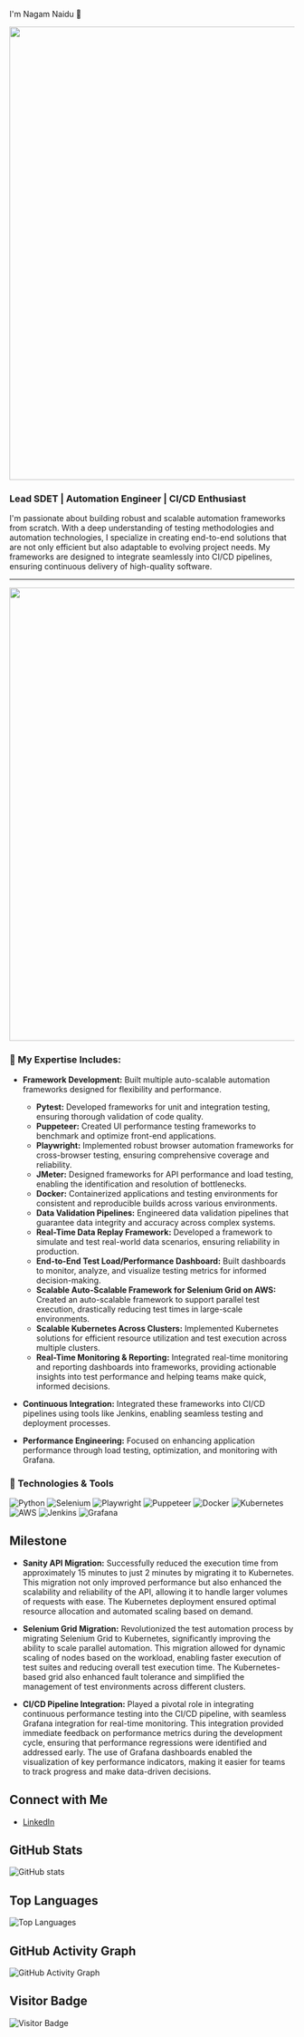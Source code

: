 I'm Nagam Naidu 👋

<img src="https://github.com/Nagam-Naidu/Nagam-Naidu/blob/main/assets/header.png" width="800" />

### Lead SDET | Automation Engineer | CI/CD Enthusiast

I'm passionate about building robust and scalable automation frameworks from scratch. With a deep understanding of testing methodologies and automation technologies, I specialize in creating end-to-end solutions that are not only efficient but also adaptable to evolving project needs. My frameworks are designed to integrate seamlessly into CI/CD pipelines, ensuring continuous delivery of high-quality software.

---

<img src="https://github.com/Nagam-Naidu/Nagam-Naidu/blob/main/assets/expertise.png" width="800" />

### 🚀 My Expertise Includes:
- **Framework Development:** Built multiple auto-scalable automation frameworks designed for flexibility and performance.
  - **Pytest:** Developed frameworks for unit and integration testing, ensuring thorough validation of code quality.
  - **Puppeteer:** Created UI performance testing frameworks to benchmark and optimize front-end applications.
  - **Playwright:** Implemented robust browser automation frameworks for cross-browser testing, ensuring comprehensive coverage and reliability.
  - **JMeter:** Designed frameworks for API performance and load testing, enabling the identification and resolution of bottlenecks.
  - **Docker:** Containerized applications and testing environments for consistent and reproducible builds across various environments.
  - **Data Validation Pipelines:** Engineered data validation pipelines that guarantee data integrity and accuracy across complex systems.
  - **Real-Time Data Replay Framework:** Developed a framework to simulate and test real-world data scenarios, ensuring reliability in production.
  - **End-to-End Test Load/Performance Dashboard:** Built dashboards to monitor, analyze, and visualize testing metrics for informed decision-making.
  - **Scalable Auto-Scalable Framework for Selenium Grid on AWS:** Created an auto-scalable framework to support parallel test execution, drastically reducing test times in large-scale environments.
  - **Scalable Kubernetes Across Clusters:** Implemented Kubernetes solutions for efficient resource utilization and test execution across multiple clusters.
  - **Real-Time Monitoring & Reporting:** Integrated real-time monitoring and reporting dashboards into frameworks, providing actionable insights into test performance and helping teams make quick, informed decisions.

- **Continuous Integration:** Integrated these frameworks into CI/CD pipelines using tools like Jenkins, enabling seamless testing and deployment processes.
- **Performance Engineering:** Focused on enhancing application performance through load testing, optimization, and monitoring with Grafana.

### 🔧 Technologies & Tools
![Python](https://img.shields.io/badge/-Python-333333?style=flat&logo=python)
![Selenium](https://img.shields.io/badge/-Selenium-333333?style=flat&logo=selenium)
![Playwright](https://img.shields.io/badge/-Playwright-333333?style=flat&logo=playwright)
![Puppeteer](https://img.shields.io/badge/-Puppeteer-333333?style=flat&logo=puppeteer)
![Docker](https://img.shields.io/badge/-Docker-333333?style=flat&logo=docker)
![Kubernetes](https://img.shields.io/badge/-Kubernetes-333333?style=flat&logo=kubernetes)
![AWS](https://img.shields.io/badge/-AWS-333333?style=flat&logo=amazon-aws)
![Jenkins](https://img.shields.io/badge/-Jenkins-333333?style=flat&logo=jenkins)
![Grafana](https://img.shields.io/badge/-Grafana-333333?style=flat&logo=grafana)

## Milestone
- **Sanity API Migration:** Successfully reduced the execution time from approximately 15 minutes to just 2 minutes by migrating it to Kubernetes. This migration not only improved performance but also enhanced the scalability and reliability of the API, allowing it to handle larger volumes of requests with ease. The Kubernetes deployment ensured optimal resource allocation and automated scaling based on demand.

- **Selenium Grid Migration:** Revolutionized the test automation process by migrating Selenium Grid to Kubernetes, significantly improving the ability to scale parallel automation. This migration allowed for dynamic scaling of nodes based on the workload, enabling faster execution of test suites and reducing overall test execution time. The Kubernetes-based grid also enhanced fault tolerance and simplified the management of test environments across different clusters.

- **CI/CD Pipeline Integration:** Played a pivotal role in integrating continuous performance testing into the CI/CD pipeline, with seamless Grafana integration for real-time monitoring. This integration provided immediate feedback on performance metrics during the development cycle, ensuring that performance regressions were identified and addressed early. The use of Grafana dashboards enabled the visualization of key performance indicators, making it easier for teams to track progress and make data-driven decisions.


## Connect with Me
- [LinkedIn](www.linkedin.com/in/nagamnaidu)

## GitHub Stats
![GitHub stats](https://github-readme-stats.vercel.app/api?username=Nagam-Naidu&show_icons=true&theme=radical)

## Top Languages
![Top Languages](https://github-readme-stats.vercel.app/api/top-langs/?username=Nagam-Naidu&layout=compact&theme=radical)

## GitHub Activity Graph
![GitHub Activity Graph](https://activity-graph.herokuapp.com/graph?username=Nagam-Naidu&theme=react-dark)

## Visitor Badge
![Visitor Badge](https://visitor-badge.laobi.icu/badge?page_id=Nagam-Naidu)
